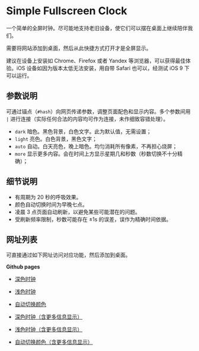 Simple Fullscreen Clock
===

一个简单的全屏时钟。尽可能地支持老旧设备，使它们可以摆在桌面上继续陪伴我们。

需要将网站添加到桌面，然后从此快捷方式打开才是全屏显示。

建议在设备上安装如 Chrome、Firefox 或者 Yandex 等浏览器，可以获得最佳体验。iOS 设备如因为版本太低无法安装，用自带 Safari 也可以，经测试 iOS 9 下可以运行。

参数说明
---

可通过锚点（`#hash`）向网页传递参数，调整页面配色和显示内容。多个参数间用 `|` 进行连接（实际任何合法的内容均可作为连接，未作细致容错处理）。

* `dark` 暗色。黑色背景，白色文字。此为默认值，无需设置；
* `light` 亮色。白色背景，黑色文字；
* `auto` 自动。白天亮色，晚上暗色。均匀消耗所有像素，不再担心烧屏；
* `more` 显示更多内容。会在时间上方显示星期几和秒数（秒数切换不十分精确）；

细节说明
---

* 有周期为 20 秒的呼吸效果。
* 颜色自动切换时间为早晚七点。
* 凌晨 3 点页面自动刷新，以避免某些可能潜在的问题。
* 受刷新频率限制，秒数可能存在 ±1s 的误差，误作为精确时间依据。

网址列表
---

可直接通过如下网址访问对应功能，然后添加到桌面。

**Github pages**

* [深色时钟](https://dmscode.github.io/Simple-FullScreen-Clock/)
* [浅色时钟](https://dmscode.github.io/Simple-FullScreen-Clock/#light)
* [自动切换颜色](https://dmscode.github.io/Simple-FullScreen-Clock/#auto)

* [深色时钟（含更多信息显示）](https://dmscode.github.io/Simple-FullScreen-Clock/#more)
* [浅色时钟（含更多信息显示）](https://dmscode.github.io/Simple-FullScreen-Clock/#light|more)
* [自动切换颜色（含更多信息显示）](https://dmscode.github.io/Simple-FullScreen-Clock/#auto|more)